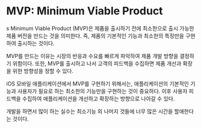 # MVP: Minimum Viable Product

s
Minimum Viable Product (MVP)은 제품을 출시하기 전에 최소한으로 출시 가능한 제품 버전을 만드는 것을 의미한다. 즉, 제품의 기본적인 기능과 최소한의 특징만을 구현하여 출시하는 것이다.

MVP를 만드는 이유는 시장의 반응과 수요를 빠르게 파악하여 제품 개발 방향을 결정하기 위함이다. 또한, MVP를 출시하고 나서 고객의 피드백을 수집하면 제품 개선과 확장을 위한 방향성을 정할 수 있다.

iOS 모바일 애플리케이션에서 MVP를 구현하기 위해서는, 애플리케이션의 기본적인 기능과 사용자가 필요로 하는 최소한의 기능만을 구현하는 것이 중요하다. 이후 사용자 피드백을 수집하여 애플리케이션을 개선하고 확장하는 방향으로 나아갈 수 있다.

개발을 하면서 많이 하는 실수는 최소기능 외 나머지 것들에 너무 많은 시간을 할애한다는 것이다. 

